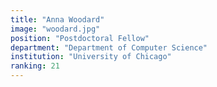 ```yaml
---
title: "Anna Woodard"
image: "woodard.jpg"
position: "Postdoctoral Fellow"
department: "Department of Computer Science"
institution: "University of Chicago"
ranking: 21
---
```

